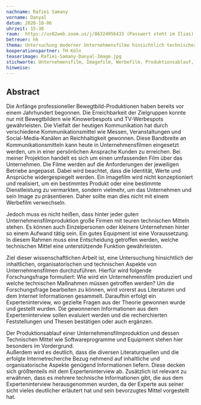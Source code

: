 ```yaml
---
nachname: Rafiei Samany
vorname: Danyal
datum: 2020-10-06
uhrzeit: 15-30
raum:  https://us02web.zoom.us/j/86324956433 (Passwort steht im Ilias) Präsentation
betreuer: hk
thema: Untersuchung moderner Unternehmensfilme hinsichtlich technischer Realisierungsmöglichkeiten
kooperationspartner: TH Köln
teaserimage: Rafiei-Samany-Danyal-Image.jpg
stichworte: Unternehmensfilm, Imagefilm, Werbefilm, Produktionsablauf, Software, Equipment
hinweise:
---
```


## Abstract
Die Anfänge professioneller Bewegtbild-Produktionen haben bereits vor einem Jahrhundert begonnen. 
Die Erreichbarkeit der Zielgruppen konnte nur mit Bewegtbildern wie Kinowerbespots und TV-Werbespots gewährleisten. 
Die Vielfalt der heutigen Kommunikation hat durch verschiedene Kommunikationsmittel wie Messen, Veranstaltungen und Social-Media-Kanälen an Reichhaltigkeit gewonnen.
Diese Bandbreite an Kommunikationsmitteln kann heute in Unternehmensﬁlmen eingesetzt werden, um in einer persönlichen Ansprache Kunden zu erreichen. 
Bei meiner Projektion handelt es sich um einen umfassenden Film über das Unternehmen.
Die Filme werden auf die Anforderungen der jeweiligen Betriebe angepasst. 
Dabei wird beachtet, dass die Identität, Werte und Ansprüche widergespiegelt werden.
Ein Imagefilm wird nicht konzeptioniert und realisiert, um ein bestimmtes Produkt oder eine bestimmte Dienstleistung zu vermarkten, 
sondern vielmehr, um das Unternehmen und sein Image zu präsentieren. Daher sollte man dies nicht mit einem Werbefilm verwechseln.

Jedoch muss es nicht heißen, dass hinter jeder guten Unternehmensfilmproduktion große Firmen mit teuren technischen Mitteln stehen. Es können auch Einzelpersonen oder kleinere Unternehmen hinter so einem Aufwand tätig sein. Ein gutes Equipment ist eine Voraussetzung. In diesem Rahmen muss eine Entscheidung getroffen werden, welche technischen Mittel eine unterstützende Funktion gewährleisten.

Ziel dieser wissenschaftlichen Arbeit ist, eine Untersuchung hinsichtlich der inhaltlichen, organisatorischen und technischen Aspekte von Unternehmensfilmen durchzuführen.
Hierfür wird folgende Forschungsfrage formuliert: Wie wird ein Unternehmensfilm produziert und welche technischen Maßnahmen müssen getroffen werden?
Um die Forschungsfrage bearbeiten zu können, wird vorerst aus Literaturen und dem Internet Informationen gesammelt. Daraufhin erfolgt ein Experteninterview, wo gezielte Fragen aus der Theorie gewonnen wurde und gestellt wurden. Die gewonnenen Informationen aus dem Experteninterview sollen evaluiert werden und die recherchierten Feststellungen und Thesen bestätigen oder auch ergänzen.  

Der Produktionsablauf einer Unternehmensfilmproduktion und dessen Technischen Mittel wie Softwareprogramme und Equipment stehen hier besonders im Vordergrund.  
Außerdem wird es deutlich, dass die diversen Literaturquellen und die erfolgte Internetrecherche Bezug nehmend auf inhaltliche und organisatorische Aspekte genügend Informationen liefern. Diese decken sich größtenteils mit dem Experteninterview ab. Zusätzlich ist relevant zu erwähnen, dass es mehrere technische Informationen gibt, die aus dem Experteninterview herausgenommen wurden, da der Experte aus seiner sicht vieles deutlicher erläutert hat und sein bevorzugtes Mittel vorgestellt hat.

